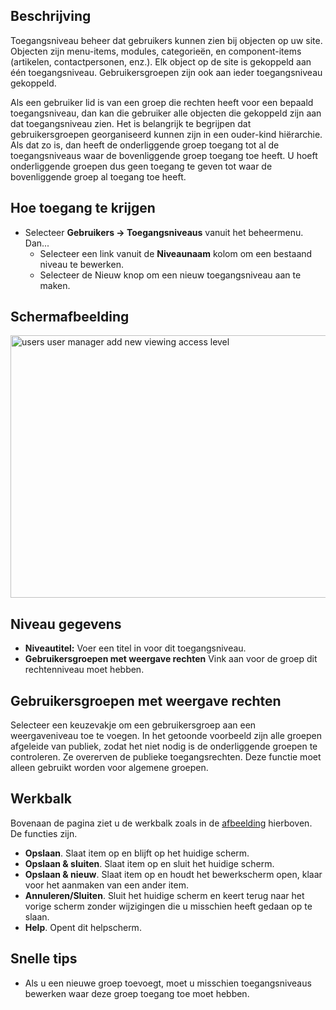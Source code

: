 <!-- Filename: Help4.x:Users:_Edit_Viewing_Access_Level / Display title: Gebruikers: Toegangsniveaus bekijken bewerken -->

## Beschrijving

Toegangsniveau beheer dat gebruikers kunnen zien bij objecten op uw
site. Objecten zijn menu-items, modules, categorieën, en component-items
(artikelen, contactpersonen, enz.). Elk object op de site is gekoppeld
aan één toegangsniveau. Gebruikersgroepen zijn ook aan ieder
toegangsniveau gekoppeld.

Als een gebruiker lid is van een groep die rechten heeft voor een
bepaald toegangsniveau, dan kan die gebruiker alle objecten die
gekoppeld zijn aan dat toegangsniveau zien. Het is belangrijk te
begrijpen dat gebruikersgroepen georganiseerd kunnen zijn in een
ouder-kind hiërarchie. Als dat zo is, dan heeft de onderliggende groep
toegang tot al de toegangsniveaus waar de bovenliggende groep toegang
toe heeft. U hoeft onderliggende groepen dus geen toegang te geven tot
waar de bovenliggende groep al toegang toe heeft.

## Hoe toegang te krijgen

- Selecteer **Gebruikers → Toegangsniveaus** vanuit het beheermenu.
  Dan...
  - Selecteer een link vanuit de **Niveaunaam** kolom om een bestaand
    niveau te bewerken.
  - Selecteer de Nieuw knop om een nieuw toegangsniveau aan te maken.

## Schermafbeelding

<img
src="https://docs.joomla.org/images/thumb/0/05/Help-4x-users-user-manager-add-new-viewing-access-level-nl.png/600px-Help-4x-users-user-manager-add-new-viewing-access-level-nl.png"
decoding="async"
srcset="https://docs.joomla.org/images/0/05/Help-4x-users-user-manager-add-new-viewing-access-level-nl.png 1.5x"
data-file-width="823" data-file-height="576" width="600" height="420"
alt="users user manager add new viewing access level" />

## Niveau gegevens

- **Niveautitel:** Voer een titel in voor dit toegangsniveau.
- **Gebruikersgroepen met weergave rechten** Vink aan voor de groep dit
  rechtenniveau moet hebben.

## Gebruikersgroepen met weergave rechten

Selecteer een keuzevakje om een gebruikersgroep aan een weergaveniveau
toe te voegen. In het getoonde voorbeeld zijn alle groepen afgeleide van
publiek, zodat het niet nodig is de onderliggende groepen te
controleren. Ze overerven de publieke toegangsrechten. Deze functie moet
alleen gebruikt worden voor algemene groepen.

## Werkbalk

Bovenaan de pagina ziet u de werkbalk zoals in de
[afbeelding](#Schermafbeelding) hierboven. De functies zijn.

- **Opslaan**. Slaat item op en blijft op het huidige scherm.
- **Opslaan & sluiten**. Slaat item op en sluit het huidige scherm.
- **Opslaan & nieuw**. Slaat item op en houdt het bewerkscherm open,
  klaar voor het aanmaken van een ander item.
- **Annuleren/Sluiten**. Sluit het huidige scherm en keert terug naar
  het vorige scherm zonder wijzigingen die u misschien heeft gedaan op
  te slaan.
- **Help**. Opent dit helpscherm.

## Snelle tips

- Als u een nieuwe groep toevoegt, moet u misschien toegangsniveaus
  bewerken waar deze groep toegang toe moet hebben.
